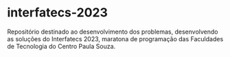 # interfatecs-2023
Repositório destinado ao desenvolvimento dos problemas, desenvolvendo as soluções do Interfatecs 2023, maratona de programação das Faculdades de Tecnologia do Centro Paula Souza.

